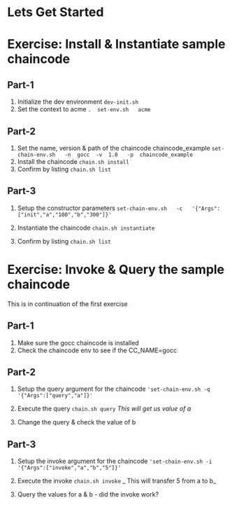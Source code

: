 Lets Get Started
========================

Exercise: Install & Instantiate sample chaincode
=========
Part-1
------
1. Initialize the dev environment
`dev-init.sh`
2. Set the context to acme
`.  set-env.sh   acme`

Part-2
------
1. Set the name, version & path of the chaincode chaincode_example
`set-chain-env.sh   -n  gocc  -v  1.0   -p  chaincode_example`
2. Install the chaincode
`chain.sh install`
3. Confirm by listing
`chain.sh list`

Part-3
------
1. Setup the constructor parameters
`set-chain-env.sh   -c   '{"Args":["init","a","100","b","300"]}'`

2. Instantiate the chaincode
`chain.sh instantiate`

3. Confirm by listing
`chain.sh list`


Exercise: Invoke & Query the sample chaincode
=========
This is in continuation of the first exercise

Part-1
------
1. Make sure the gocc chaincode is installed 
2. Check the chaincode env to see if the CC_NAME=gocc

Part-2
------
1. Setup the query argument for the chaincode
`'set-chain-env.sh -q  '{"Args":["query","a"]}'`

2. Execute the query
`chain.sh query`    _This will get us value of a_
3. Change the query & check the value of b

Part-3
------
1. Setup the invoke argument for the chaincode
`'set-chain-env.sh -i  '{"Args":["invoke","a","b","5"]}'`

2. Execute the invoke
`chain.sh invoke`  _ This will transfer 5 from a to b_

3. Query the values for a & b - did the invoke work?


